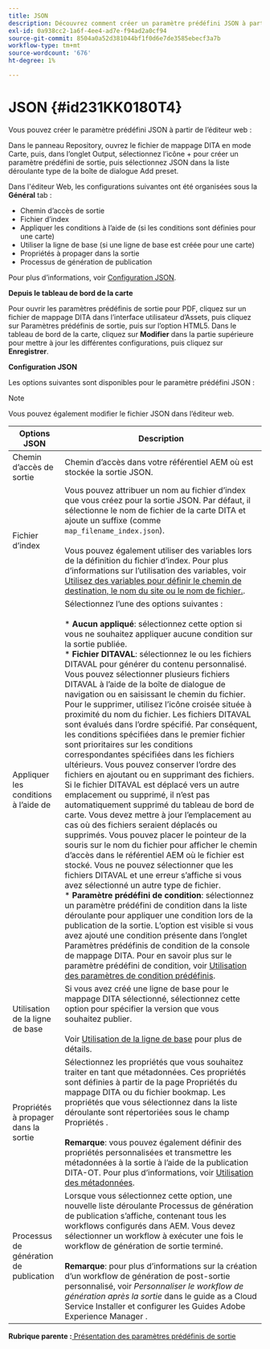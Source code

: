 ```yaml
---
title: JSON
description: Découvrez comment créer un paramètre prédéfini JSON à partir de l’éditeur web et du tableau de bord de mappage. Configurez le paramètre prédéfini de sortie JSON dans AEM Guides.
exl-id: 0a938cc2-1a6f-4ee4-ad7e-f94ad2a0cf94
source-git-commit: 8504a0a52d381044bf1f0d6e7de3585ebecf3a7b
workflow-type: tm+mt
source-wordcount: '676'
ht-degree: 1%

---
```


# JSON {#id231KK0180T4}

Vous pouvez créer le paramètre prédéfini JSON à partir de l’éditeur web :

Dans le panneau Repository, ouvrez le fichier de mappage DITA en mode Carte, puis, dans l’onglet Output, sélectionnez l’icône + pour créer un paramètre prédéfini de sortie, puis sélectionnez JSON dans la liste déroulante type de la boîte de dialogue Add preset.

Dans l&#39;éditeur Web, les configurations suivantes ont été organisées sous la **Général** tab :

- Chemin d’accès de sortie
- Fichier d’index
- Appliquer les conditions à l’aide de \(si les conditions sont définies pour une carte\)
- Utiliser la ligne de base \(si une ligne de base est créée pour une carte\)
- Propriétés à propager dans la sortie
- Processus de génération de publication

Pour plus d’informations, voir [Configuration JSON](#id231KJA00REJ).

**Depuis le tableau de bord de la carte**

Pour ouvrir les paramètres prédéfinis de sortie pour PDF, cliquez sur un fichier de mappage DITA dans l’interface utilisateur d’Assets, puis cliquez sur Paramètres prédéfinis de sortie, puis sur l’option HTML5. Dans le tableau de bord de la carte, cliquez sur **Modifier** dans la partie supérieure pour mettre à jour les différentes configurations, puis cliquez sur **Enregistrer**.

**Configuration JSON**

Les options suivantes sont disponibles pour le paramètre prédéfini JSON :

>[!NOTE]
>
> Vous pouvez également modifier le fichier JSON dans l’éditeur web.

| Options JSON | Description |
| --- | --- |
| Chemin d’accès de sortie | Chemin d’accès dans votre référentiel AEM où est stockée la sortie JSON. |
| Fichier d’index | Vous pouvez attribuer un nom au fichier d’index que vous créez pour la sortie JSON. Par défaut, il sélectionne le nom de fichier de la carte DITA et ajoute un suffixe (comme `map_filename_index.json`).<br><br>Vous pouvez également utiliser des variables lors de la définition du fichier d’index. Pour plus d’informations sur l’utilisation des variables, voir [Utilisez des variables pour définir le chemin de destination, le nom du site ou le nom de fichier.](generate-output-use-variables.md#id18BUG70K05Z). |
| Appliquer les conditions à l’aide de | Sélectionnez l’une des options suivantes :<br><br>* **Aucun appliqué**: sélectionnez cette option si vous ne souhaitez appliquer aucune condition sur la sortie publiée.<br>* **Fichier DITAVAL**: sélectionnez le ou les fichiers DITAVAL pour générer du contenu personnalisé. Vous pouvez sélectionner plusieurs fichiers DITAVAL à l’aide de la boîte de dialogue de navigation ou en saisissant le chemin du fichier. Pour le supprimer, utilisez l’icône croisée située à proximité du nom du fichier. Les fichiers DITAVAL sont évalués dans l’ordre spécifié. Par conséquent, les conditions spécifiées dans le premier fichier sont prioritaires sur les conditions correspondantes spécifiées dans les fichiers ultérieurs. Vous pouvez conserver l’ordre des fichiers en ajoutant ou en supprimant des fichiers. Si le fichier DITAVAL est déplacé vers un autre emplacement ou supprimé, il n’est pas automatiquement supprimé du tableau de bord de carte. Vous devez mettre à jour l’emplacement au cas où des fichiers seraient déplacés ou supprimés. Vous pouvez placer le pointeur de la souris sur le nom du fichier pour afficher le chemin d’accès dans le référentiel AEM où le fichier est stocké. Vous ne pouvez sélectionner que les fichiers DITAVAL et une erreur s’affiche si vous avez sélectionné un autre type de fichier.<br>* **Paramètre prédéfini de condition**: sélectionnez un paramètre prédéfini de condition dans la liste déroulante pour appliquer une condition lors de la publication de la sortie. L’option est visible si vous avez ajouté une condition présente dans l’onglet Paramètres prédéfinis de condition de la console de mappage DITA. Pour en savoir plus sur le paramètre prédéfini de condition, voir [Utilisation des paramètres de condition prédéfinis](generate-output-use-condition-presets.md#id1825FL004PN). |
| Utilisation de la ligne de base | Si vous avez créé une ligne de base pour le mappage DITA sélectionné, sélectionnez cette option pour spécifier la version que vous souhaitez publier.<br><br>Voir [Utilisation de la ligne de base](generate-output-use-baseline-for-publishing.md#id1825FI0J0PF) pour plus de détails. |
| Propriétés à propager dans la sortie | Sélectionnez les propriétés que vous souhaitez traiter en tant que métadonnées. Ces propriétés sont définies à partir de la page Propriétés du mappage DITA ou du fichier bookmap. Les propriétés que vous sélectionnez dans la liste déroulante sont répertoriées sous le champ Propriétés .<br><br>**Remarque**: vous pouvez également définir des propriétés personnalisées et transmettre les métadonnées à la sortie à l’aide de la publication DITA-OT. Pour plus d’informations, voir [Utilisation des métadonnées](metadata-dita.md#id21BJ00QD0XA). |
| Processus de génération de publication | Lorsque vous sélectionnez cette option, une nouvelle liste déroulante Processus de génération de publication s’affiche, contenant tous les workflows configurés dans AEM. Vous devez sélectionner un workflow à exécuter une fois le workflow de génération de sortie terminé.<br><br>**Remarque**: pour plus d’informations sur la création d’un workflow de génération de post-sortie personnalisé, voir _Personnaliser le workflow de génération après la sortie_ dans le guide as a Cloud Service Installer et configurer les Guides Adobe Experience Manager . |

**Rubrique parente :**[ Présentation des paramètres prédéfinis de sortie](generate-output-understand-presets.md)
